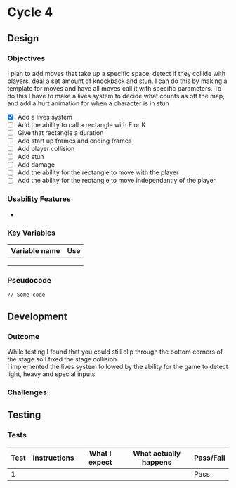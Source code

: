 # Cycle 4

## Design

### Objectives

I plan to add moves that take up a specific space, detect if they collide with players, deal a set amount of knockback and stun. I can do this by making a template for moves and have all moves call it with specific parameters. To do this I have to make a lives system to decide what counts as off the map, and add a hurt animation for when a character is in stun

* [x] Add a lives system
* [ ] Add the ability to call a rectangle with F or K
* [ ] Give that rectangle a duration
* [ ] Add start up frames and ending frames
* [ ] Add player collision
* [ ] Add stun
* [ ] Add damage
* [ ] Add the ability for the rectangle to move with the player
* [ ] Add the ability for the rectangle to move independantly of the player

### Usability Features

*

### Key Variables

| Variable name | Use |
| ------------- | --- |
|               |     |
|               |     |
|               |     |

### Pseudocode

```
// Some code
```

## Development

### Outcome

While testing I found that you could still clip through the bottom corners of the stage so I fixed the stage collision\
I implemented the lives system followed by the ability for the game to detect light, heavy and special inputs

### Challenges



## Testing

### Tests

| Test | Instructions | What I expect | What actually happens | Pass/Fail |
| ---- | ------------ | ------------- | --------------------- | --------- |
| 1    |              |               |                       | Pass      |
